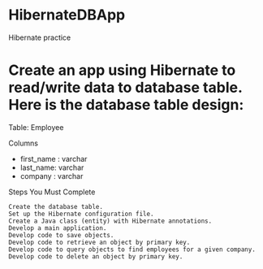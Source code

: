 # HibernateDBApp
Hibernate practice

# Create an app using Hibernate to read/write data to database table. Here is the database table design:

Table: Employee

Columns
- first_name : varchar
- last_name: varchar
- company : varchar

Steps You Must Complete 

    Create the database table.
    Set up the Hibernate configuration file.
    Create a Java class (entity) with Hibernate annotations.
    Develop a main application.
    Develop code to save objects.
    Develop code to retrieve an object by primary key.
    Develop code to query objects to find employees for a given company.
    Develop code to delete an object by primary key. 
